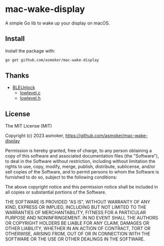 # mac-wake-display

A simple Go lib to wake up your display on macOS.

## Install

Install the package with:

```bash
go get github.com/asmoker/mac-wake-display
```

## Thanks

- [BLEUnlock](https://github.com/ts1/BLEUnlock)
  - [lowlevel.c](https://github.com/ts1/BLEUnlock/blob/master/BLEUnlock/lowlevel.c)
  - [lowlevel.h](https://github.com/ts1/BLEUnlock/blob/master/BLEUnlock/lowlevel.h)

## License

The MIT License (MIT)

Copyright (c) 2023 asmoker, https://github.com/asmoker/mac-wake-display

Permission is hereby granted, free of charge, to any person obtaining a copy
of this software and associated documentation files (the "Software"), to deal
in the Software without restriction, including without limitation the rights
to use, copy, modify, merge, publish, distribute, sublicense, and/or sell
copies of the Software, and to permit persons to whom the Software is
furnished to do so, subject to the following conditions:

The above copyright notice and this permission notice shall be included in
all copies or substantial portions of the Software.

THE SOFTWARE IS PROVIDED "AS IS", WITHOUT WARRANTY OF ANY KIND, EXPRESS OR
IMPLIED, INCLUDING BUT NOT LIMITED TO THE WARRANTIES OF MERCHANTABILITY,
FITNESS FOR A PARTICULAR PURPOSE AND NONINFRINGEMENT. IN NO EVENT SHALL THE
AUTHORS OR COPYRIGHT HOLDERS BE LIABLE FOR ANY CLAIM, DAMAGES OR OTHER
LIABILITY, WHETHER IN AN ACTION OF CONTRACT, TORT OR OTHERWISE, ARISING FROM,
OUT OF OR IN CONNECTION WITH THE SOFTWARE OR THE USE OR OTHER DEALINGS IN
THE SOFTWARE.
